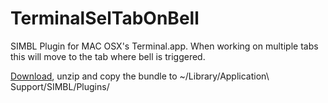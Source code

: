 TerminalSelTabOnBell
====================

SIMBL Plugin for MAC OSX's Terminal.app. When working on multiple
tabs this will move to the tab where bell is triggered.

[Download][1], unzip and copy the bundle to ~/Library/Application\ Support/SIMBL/Plugins/

[1]: https://github.com/downloads/r4um/TerminalSelTabOnBell/TerminalSelTabOnBell.bundle.zip
